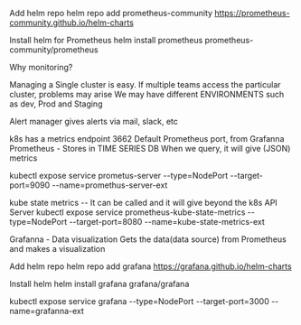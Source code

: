 Add helm repo
helm repo add prometheus-community https://prometheus-community.github.io/helm-charts

Install helm for Prometheus
helm install prometheus prometheus-community/prometheus

Why monitoring?


Managing a Single cluster is easy. 
If multiple teams access the particular cluster, problems may arise 
We may have different ENVIRONMENTS such as dev, Prod and Staging

Alert manager gives alerts via mail, slack, etc

k8s has a metrics endpoint
3662 Default Prometheus port, from Grafanna
Prometheus - Stores in TIME SERIES DB
When we query, it will give (JSON) metrics

kubectl expose service prometus-server --type=NodePort --target-port=9090 --name=promethus-server-ext

kube state metrics -- It can be called and it will give beyond the k8s API Server 
kubectl expose service prometheus-kube-state-metrics --type=NodePort --target-port=8080 --name=kube-state-metrics-ext




Grafanna - Data visualization 
Gets the data(data source) from Prometheus and makes a visualization  

Add helm repo
helm repo add grafana https://grafana.github.io/helm-charts

Install helm 
helm install grafana grafana/grafana

kubectl expose service grafana --type=NodePort --target-port=3000 --name=grafanna-ext


